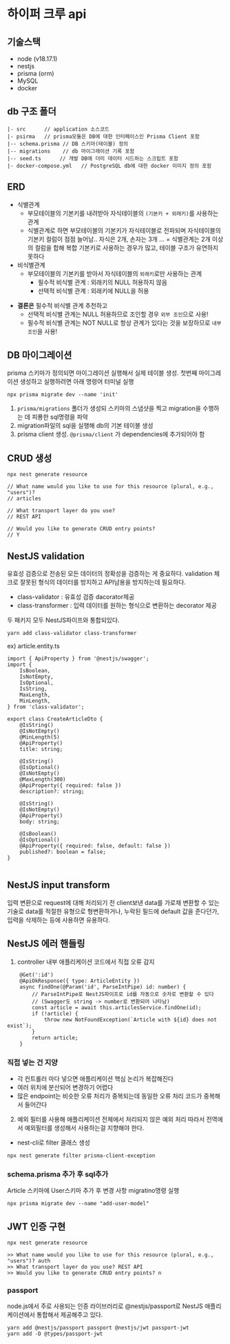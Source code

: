 # 하이퍼 크루 api

## 기술스택

-   node (v18.17.1)
-   nestjs
-   prisma (orm)
-   MySQL
-   docker

## db 구조 폴더

```
|- src      // application 소스코드
|- psirma   // prisma모듈은 DB에 대한 인터페이스인 Prisma Client 포함
|-- schema.prisma // DB 스키마(테이블) 정의
|-- migrations    // db 마이그레이션 기록 포함
|-- seed.ts      // 개발 DB에 더미 데이터 시드하는 스크립트 포함
|- docker-compose.yml   // PostgreSQL db에 대한 docker 이미지 정의 포함
```

## ERD

-   식별관계
    -   부모테이블의 기본키를 내려받아 자식테이블의 `(기본키 + 외래키)`를 사용하는 관계
    -   식별관계로 하면 부모테이블의 기본키가 자식테이블로 전파되며 자식테이블의 기본키 컬럼이 점점 늘어남.. 자식은 2개, 손자는 3개 ...
        = 식별관계는 2개 이상의 컬럼을 합해 복합 기본키로 사용하는 경우가 많고, 테이블 구조가 유연하지 못하다
-   비식별관계
    -   부모테이블의 기본키를 받아서 자식테이블의 `외래키`로만 사용하는 관계
        -   필수적 비식별 관계 : 외래키의 NULL 허용하지 않음
        -   선택적 비식별 관계 : 외래키에 NULL을 허용

*   **결론은** 필수적 비식별 관계 추천하고
    -   선택적 비식별 관계는 NULL 허용하므로 조인할 경우 `외부 조인`으로 사용!
    -   필수적 비식별 관계는 NOT NULL로 항상 관계가 있다는 것을 보장하므로 `내부 조인`을 사용!

## DB 마이그레이션

prisma 스키마가 정의되면 마이그레이션 실행해서 실제 테이블 생성.
첫번째 마이그레이션 생성하고 실행하려면 아래 명령어 터미널 실행

```
npx prisma migrate dev --name 'init'
```

1. `prisma/migrations` 폴더가 생성되 스키마의 스냅샷을 찍고 migration을 수행하는 데 피룡한 sql명령을 파악
2. migration파일의 sql을 실행해 db의 기본 테이블 생성
3. prisma client 생성. `@prisma/client` 가 dependencies에 추가되어야 함

## CRUD 생성

```
npx nest generate resource

// What name would you like to use for this resource (plural, e.g., "users")?
// articles

// What transport layer do you use?
// REST API

// Would you like to generate CRUD entry points?
// Y

```

## NestJS validation

유효성 검증으로 전송된 모든 데이터의 정확성을 검증하는 게 중요하다. validation 체크로 잘못된 형식의 데이터를 방지하고 API남용을 방지하는데 필요하다.

-   class-validator : 유효성 검증 dacorator제공
-   class-transformer : 입력 데이터를 원하는 형식으로 변환하는 decorator 제공

두 패키지 모두 NestJS파이프와 통합되있다.

```
yarn add class-validator class-transformer
```

ex) article.entity.ts

```
import { ApiProperty } from '@nestjs/swagger';
import {
    IsBoolean,
    IsNotEmpty,
    IsOptional,
    IsString,
    MaxLength,
    MinLength,
} from 'class-validator';

export class CreateArticleDto {
    @IsString()
    @IsNotEmpty()
    @MinLength(5)
    @ApiProperty()
    title: string;

    @IsString()
    @IsOptional()
    @IsNotEmpty()
    @MaxLength(300)
    @ApiProperty({ required: false })
    description?: string;

    @IsString()
    @IsNotEmpty()
    @ApiProperty()
    body: string;

    @IsBoolean()
    @IsOptional()
    @ApiProperty({ required: false, default: false })
    published?: boolean = false;
}


```

## NestJS input transform

입력 변환으로 request에 대해 처리되기 전 client보낸 data를 가로채 변환할 수 있는 기술로 data를 적절한 유형으로 형변환하거나, 누락된 필드에 default 값을 준다던가, 입력을 삭제하는 등에 사용하면 유용하다.

## NestJS 에러 핸들링

1. controller 내부 애플리케이션 코드에서 직접 오류 감지

```
    @Get(':id')
    @ApiOkResponse({ type: ArticleEntity })
    async findOne(@Param('id', ParseIntPipe) id: number) {
        // ParseIntPipe로 NestJS파이프로 id를 자동으로 숫자로 변환할 수 있다
        // (Swagger도 string -> number로 변환되어 나타남)
        const article = await this.articlesService.findOne(id);
        if (!article) {
            throw new NotFoundException(`Article with ${id} does not exist`);
        }
        return article;
    }

```

### 직접 넣는 건 지양

-   각 컨트롤러 마다 넣으면 애플리케이션 핵심 논리가 복잡해진다
-   여러 위치에 분산되어 변경하기 어렵다
-   많은 endpoint는 비슷한 오류 처리가 중복되는데 동일한 오류 처리 코드가 중복해서 들어간다

2. 예외 필터를 사용해 애플리케이션 전체에서 처리되지 않은 예외 처리
   따라서 전역에서 예외필터를 생성해서 사용하는걸 지향해야 한다.

-   nest-cli로 filter 클래스 생성

```
npx nest generate filter prisma-client-exception

```

### schema.prisma 추가 후 sql추가

Article 스키마에 User스키마 추가 후 변경 사항 migratino명령 실행

```
npx prisma migrate dev --name "add-user-model"
```

## JWT 인증 구현

```
npx nest generate resource

>> What name would you like to use for this resource (plural, e.g., "users")? auth
>> What transport layer do you use? REST API
>> Would you like to generate CRUD entry points? n
```

### passport

node.js에서 주로 사용되는 인증 라이브러리로 @nestjs/passport로 NestJS 애플리케이션에서 통합해서 제공해주고 있다.

```
yarn add @nestjs/passport passport @nestjs/jwt passport-jwt
yarn add -D @types/passport-jwt
```
